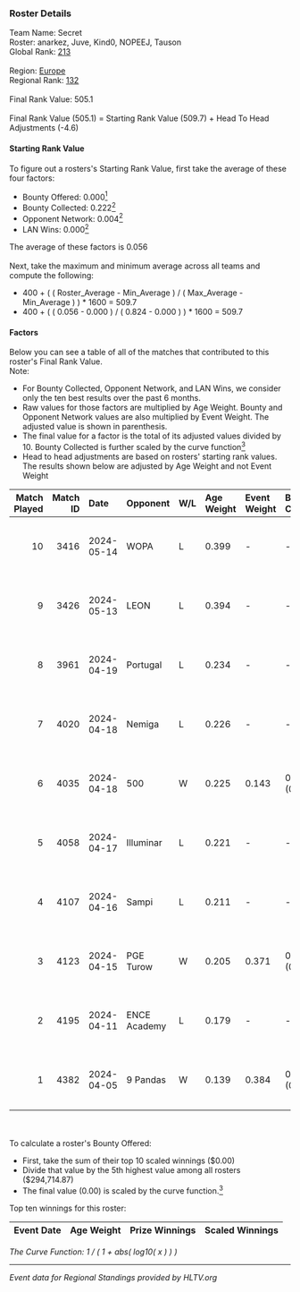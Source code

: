 ### Roster Details<br />
Team Name: Secret<br />
Roster: anarkez, Juve, Kind0, NOPEEJ, Tauson<br />
Global Rank: [213](../../standings_global_2024_09_11.md)<br />
<br />
Region: [Europe]( ../../standings_europe_2024_09_11.md)<br />
Regional Rank: [132]( ../../standings_europe_2024_09_11.md)<br />
<br />
Final Rank Value:  505.1<br />
<br />
Final Rank Value (505.1) = Starting Rank Value (509.7) + Head To Head Adjustments (-4.6)<br />

#### Starting Rank Value<br />
To figure out a rosters's Starting Rank Value, first take the average of these four factors:<br />
- Bounty Offered: 0.000[<sup>1</sup>](#table2)
- Bounty Collected: 0.222[<sup>2</sup>](#table1)
- Opponent Network: 0.004[<sup>2</sup>](#table1)
- LAN Wins: 0.000[<sup>2</sup>](#table1)

The average of these factors is 0.056<br />
<br />
Next, take the maximum and minimum average across all teams and compute the following:<br />
- 400 + ( ( Roster_Average - Min_Average ) / ( Max_Average - Min_Average ) ) * 1600 = 509.7
- 400 + ( ( 0.056 - 0.000 ) / ( 0.824 - 0.000 ) ) * 1600 = 509.7


#### Factors<br />
Below you can see a table of all of the matches that contributed to this roster's Final Rank Value.<br />
Note:<br />

- For Bounty Collected, Opponent Network, and LAN Wins, we consider only the ten best results over the past 6 months.
- Raw values for those factors are multiplied by Age Weight. Bounty and Opponent Network values are also multiplied by Event Weight. The adjusted value is shown in parenthesis.
- The final value for a factor is the total of its adjusted values divided by 10. Bounty Collected is further scaled by the curve function[<sup>3</sup>](#curveFunction)
- Head to head adjustments are based on rosters' starting rank values. The results shown below are adjusted by Age Weight and not Event Weight
<span id="table1"></span><br />


| Match Played | Match ID | Date       | Opponent     | W/L | Age Weight | Event Weight | Bounty Collected | Opponent Network | LAN Wins  | H2H Adj. | Roster                               |
| -: | -: | :- | :- | :- | :- | :- | :- | :- | :- | -: | :- |
|           10 |     3416 | 2024-05-14 | WOPA         | L   | 0.399      | -            | -                | -                | -         |    -4.09 | anarkez, Juve, Kind0, NOPEEJ, Tauson |
|            9 |     3426 | 2024-05-13 | LEON         | L   | 0.394      | -            | -                | -                | -         |    -3.81 | anarkez, Juve, Kind0, NOPEEJ, Tauson |
|            8 |     3961 | 2024-04-19 | Portugal     | L   | 0.234      | -            | -                | -                | -         |    -2.76 | anarkez, Kind0, Maze, NOPEEJ, Tauson |
|            7 |     4020 | 2024-04-18 | Nemiga       | L   | 0.226      | -            | -                | -                | -         |    -0.19 | anarkez, Kind0, Maze, NOPEEJ, Tauson |
|            6 |     4035 | 2024-04-18 | 500          | W   | 0.225      | 0.143        | 0.001 (0.000)    | 0.022 (0.001)    | 0 (0.000) |     4.93 | anarkez, Kind0, Maze, NOPEEJ, Tauson |
|            5 |     4058 | 2024-04-17 | Illuminar    | L   | 0.221      | -            | -                | -                | -         |    -3.62 | anarkez, Kind0, Maze, NOPEEJ, Tauson |
|            4 |     4107 | 2024-04-16 | Sampi        | L   | 0.211      | -            | -                | -                | -         |    -0.65 | anarkez, Kind0, Maze, NOPEEJ, Tauson |
|            3 |     4123 | 2024-04-15 | PGE Turow    | W   | 0.205      | 0.371        | 0.000 (0.000)    | 0.005 (0.000)    | 0 (0.000) |     3.18 | anarkez, Kind0, Maze, NOPEEJ, Tauson |
|            2 |     4195 | 2024-04-11 | ENCE Academy | L   | 0.179      | -            | -                | -                | -         |    -1.72 | anarkez, Kind0, Maze, NOPEEJ, Tauson |
|            1 |     4382 | 2024-04-05 | 9 Pandas     | W   | 0.139      | 0.384        | 0.058 (0.003)    | 0.705 (0.038)    | 0 (0.000) |     4.16 | anarkez, Kind0, Maze, NOPEEJ, Tauson |

<br />
<span id="table2"></span><br />
To calculate a roster's Bounty Offered:<br />

- First, take the sum of their top 10 scaled winnings ($0.00)
- Divide that value by the 5th highest value among all rosters ($294,714.87)
- The final value (0.00) is scaled by the curve function.[<sup>3</sup>](#curveFunction)

Top ten winnings for this roster:<br />

| Event Date | Age Weight | Prize Winnings | Scaled Winnings |
| :- | -: | :- | :- |


<span id="curveFunction"></span>_The Curve Function: 1 / ( 1 + abs( log10( x ) ) )_<br />

---
_Event data for Regional Standings provided by HLTV.org_<br />
